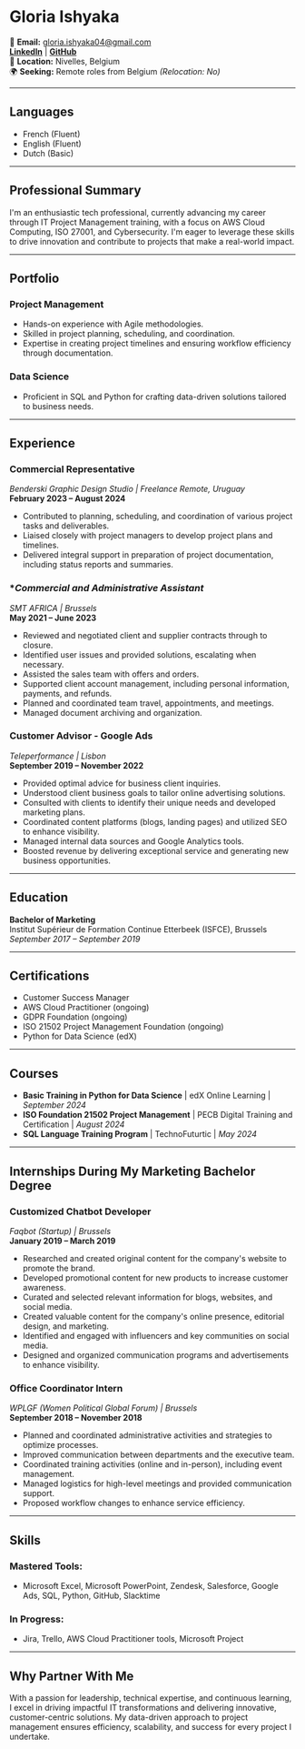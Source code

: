 # Gloria Ishyaka

📧 **Email:** gloria.ishyaka04@gmail.com  
**[LinkedIn](https://www.linkedin.com/in/gloria-ishyaka-1621b9162/)** | **[GitHub](https://github.com/Gloria36)**  
📍 **Location:** Nivelles, Belgium  
🌍 **Seeking:** Remote roles from Belgium *(Relocation: No)*  

---

## **Languages**
- French (Fluent)  
- English (Fluent)  
- Dutch (Basic)  

---

## **Professional Summary**
I'm an enthusiastic tech professional, currently advancing my career through IT Project Management training, with a focus on AWS Cloud Computing, ISO 27001, and Cybersecurity. I'm eager to leverage these skills to drive innovation and contribute to projects that make a real-world impact.

---

## **Portfolio**

### **Project Management**
- Hands-on experience with Agile methodologies.  
- Skilled in project planning, scheduling, and coordination.  
- Expertise in creating project timelines and ensuring workflow efficiency through documentation.  

### **Data Science**
- Proficient in SQL and Python for crafting data-driven solutions tailored to business needs.  

---

## **Experience**

### **Commercial Representative**  
*Benderski Graphic Design Studio | Freelance Remote, Uruguay*  
**February 2023 – August 2024**  
- Contributed to planning, scheduling, and coordination of various project tasks and deliverables.  
- Liaised closely with project managers to develop project plans and timelines.  
- Delivered integral support in preparation of project documentation, including status reports and summaries.  

### **Commercial and Administrative Assistant*  
*SMT AFRICA | Brussels*  
**May 2021 – June 2023**  
- Reviewed and negotiated client and supplier contracts through to closure.  
- Identified user issues and provided solutions, escalating when necessary.  
- Assisted the sales team with offers and orders.  
- Supported client account management, including personal information, payments, and refunds.  
- Planned and coordinated team travel, appointments, and meetings.  
- Managed document archiving and organization.  

### **Customer Advisor - Google Ads**  
*Teleperformance | Lisbon*  
**September 2019 – November 2022**  
- Provided optimal advice for business client inquiries.  
- Understood client business goals to tailor online advertising solutions.  
- Consulted with clients to identify their unique needs and developed marketing plans.  
- Coordinated content platforms (blogs, landing pages) and utilized SEO to enhance visibility.  
- Managed internal data sources and Google Analytics tools.  
- Boosted revenue by delivering exceptional service and generating new business opportunities.  

---

## **Education**
**Bachelor of Marketing**  
Institut Supérieur de Formation Continue Etterbeek (ISFCE), Brussels  
*September 2017 – September 2019*  

---

## **Certifications**
- Customer Success Manager  
- AWS Cloud Practitioner (ongoing)  
- GDPR Foundation  (ongoing)
- ISO 21502 Project Management Foundation  (ongoing)
- Python for Data Science (edX)  

---

## **Courses**
- **Basic Training in Python for Data Science** | edX Online Learning | *September 2024*  
- **ISO Foundation 21502 Project Management** | PECB Digital Training and Certification | *August 2024*  
- **SQL Language Training Program** | TechnoFuturtic | *May 2024*  

---

## **Internships During My Marketing Bachelor Degree**

### **Customized Chatbot Developer**  
*Faqbot (Startup) | Brussels*  
**January 2019 – March 2019**  
- Researched and created original content for the company's website to promote the brand.  
- Developed promotional content for new products to increase customer awareness.  
- Curated and selected relevant information for blogs, websites, and social media.  
- Created valuable content for the company's online presence, editorial design, and marketing.  
- Identified and engaged with influencers and key communities on social media.  
- Designed and organized communication programs and advertisements to enhance visibility.  

### **Office Coordinator Intern**  
*WPLGF (Women Political Global Forum) | Brussels*  
**September 2018 – November 2018**  
- Planned and coordinated administrative activities and strategies to optimize processes.  
- Improved communication between departments and the executive team.  
- Coordinated training activities (online and in-person), including event management.  
- Managed logistics for high-level meetings and provided communication support.  
- Proposed workflow changes to enhance service efficiency.  

---

## **Skills**

### **Mastered Tools:**
- Microsoft Excel, Microsoft PowerPoint, Zendesk, Salesforce, Google Ads, SQL, Python, GitHub, Slacktime

### **In Progress:**
- Jira, Trello, AWS Cloud Practitioner tools, Microsoft Project 

---

## **Why Partner With Me**
With a passion for leadership, technical expertise, and continuous learning, I excel in driving impactful IT transformations and delivering innovative, customer-centric solutions. My data-driven approach to project management ensures efficiency, scalability, and success for every project I undertake.
